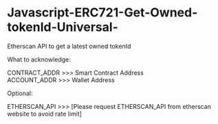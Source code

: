 # Javascript-ERC721-Get-Owned-tokenId-Universal-
Etherscan API to get a latest owned tokenId

What to acknowledge:

CONTRACT_ADDR >>> Smart Contract Address </br>
ACCOUNT_ADDR >>> Wallet Address

Optional:

ETHERSCAN_API >>> [Please request ETHERSCAN_API from etherscan website to avoid rate limit]
